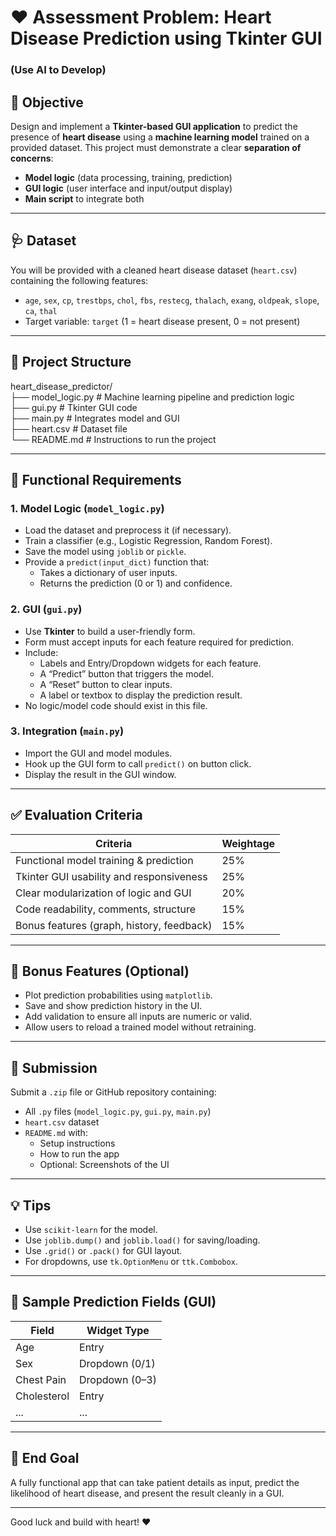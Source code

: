 # ❤️ Assessment Problem: Heart Disease Prediction using Tkinter GUI 

### (Use AI to Develop)

## 🎯 Objective

Design and implement a **Tkinter-based GUI application** to predict the presence of **heart disease** using a **machine learning model** trained on a provided dataset. This project must demonstrate a clear **separation of concerns**:  
- **Model logic** (data processing, training, prediction)  
- **GUI logic** (user interface and input/output display)  
- **Main script** to integrate both

---

## 🩺 Dataset

You will be provided with a cleaned heart disease dataset (`heart.csv`) containing the following features:

- `age`, `sex`, `cp`, `trestbps`, `chol`, `fbs`, `restecg`, `thalach`, `exang`, `oldpeak`, `slope`, `ca`, `thal`  
- Target variable: `target` (1 = heart disease present, 0 = not present)

---

## 📁 Project Structure

heart_disease_predictor/ <br>
├── model_logic.py # Machine learning pipeline and prediction logic <br>
├── gui.py # Tkinter GUI code <br>
├── main.py # Integrates model and GUI <br>
├── heart.csv # Dataset file <br>
└── README.md # Instructions to run the project <br>


---

## 🧠 Functional Requirements

### 1. Model Logic (`model_logic.py`)
- Load the dataset and preprocess it (if necessary).
- Train a classifier (e.g., Logistic Regression, Random Forest).
- Save the model using `joblib` or `pickle`.
- Provide a `predict(input_dict)` function that:
  - Takes a dictionary of user inputs.
  - Returns the prediction (0 or 1) and confidence.

### 2. GUI (`gui.py`)
- Use **Tkinter** to build a user-friendly form.
- Form must accept inputs for each feature required for prediction.
- Include:
  - Labels and Entry/Dropdown widgets for each feature.
  - A “Predict” button that triggers the model.
  - A “Reset” button to clear inputs.
  - A label or textbox to display the prediction result.
- No logic/model code should exist in this file.

### 3. Integration (`main.py`)
- Import the GUI and model modules.
- Hook up the GUI form to call `predict()` on button click.
- Display the result in the GUI window.

---

## ✅ Evaluation Criteria

| Criteria                          | Weightage |
|----------------------------------|-----------|
| Functional model training & prediction | 25% |
| Tkinter GUI usability and responsiveness | 25% |
| Clear modularization of logic and GUI   | 20% |
| Code readability, comments, structure   | 15% |
| Bonus features (graph, history, feedback) | 15% |

---

## 🎁 Bonus Features (Optional)
- Plot prediction probabilities using `matplotlib`.
- Save and show prediction history in the UI.
- Add validation to ensure all inputs are numeric or valid.
- Allow users to reload a trained model without retraining.

---

## 🚀 Submission

Submit a `.zip` file or GitHub repository containing:
- All `.py` files (`model_logic.py`, `gui.py`, `main.py`)
- `heart.csv` dataset
- `README.md` with:
  - Setup instructions
  - How to run the app
  - Optional: Screenshots of the UI

---

## 💡 Tips

- Use `scikit-learn` for the model.
- Use `joblib.dump()` and `joblib.load()` for saving/loading.
- Use `.grid()` or `.pack()` for GUI layout.
- For dropdowns, use `tk.OptionMenu` or `ttk.Combobox`.

---

## 📝 Sample Prediction Fields (GUI)

| Field      | Widget Type   |
|------------|---------------|
| Age        | Entry         |
| Sex        | Dropdown (0/1)|
| Chest Pain | Dropdown (0–3)|
| Cholesterol| Entry         |
| ...        | ...           |

---

## 📌 End Goal

A fully functional app that can take patient details as input, predict the likelihood of heart disease, and present the result cleanly in a GUI.

---

Good luck and build with heart! ❤️
